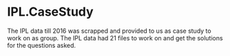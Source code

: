 # IPL.CaseStudy
The IPL data till 2016 was scrapped and provided to us as case study to work on as group. The IPL data had 21 files to work on and get the solutions for the questions asked.
